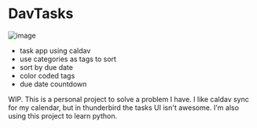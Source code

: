 # DavTasks

![image](https://user-images.githubusercontent.com/61644499/216468888-3fdb02a0-1c60-46bd-931e-ffa8dba1c4c5.png)

- task app using caldav
- use categories as tags to sort
- sort by due date
- color coded tags
- due date countdown



WIP. This is a personal project to solve a problem I have. I like caldav sync for my calendar, but in thunderbird the tasks UI isn't awesome. I'm also using this project to learn python. 
